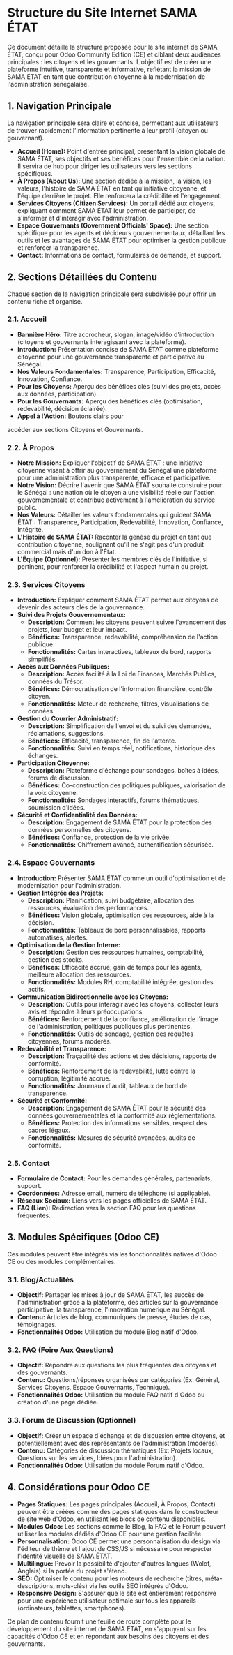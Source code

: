 # Structure du Site Internet SAMA ÉTAT

Ce document détaille la structure proposée pour le site internet de SAMA ÉTAT, conçu pour Odoo Community Edition (CE) et ciblant deux audiences principales : les citoyens et les gouvernants. L'objectif est de créer une plateforme intuitive, transparente et informative, reflétant la mission de SAMA ÉTAT en tant que contribution citoyenne à la modernisation de l'administration sénégalaise.

## 1. Navigation Principale

La navigation principale sera claire et concise, permettant aux utilisateurs de trouver rapidement l'information pertinente à leur profil (citoyen ou gouvernant).

*   **Accueil (Home):** Point d'entrée principal, présentant la vision globale de SAMA ÉTAT, ses objectifs et ses bénéfices pour l'ensemble de la nation. Il servira de hub pour diriger les utilisateurs vers les sections spécifiques.
*   **À Propos (About Us):** Une section dédiée à la mission, la vision, les valeurs, l'histoire de SAMA ÉTAT en tant qu'initiative citoyenne, et l'équipe derrière le projet. Elle renforcera la crédibilité et l'engagement.
*   **Services Citoyens (Citizen Services):** Un portail dédié aux citoyens, expliquant comment SAMA ÉTAT leur permet de participer, de s'informer et d'interagir avec l'administration.
*   **Espace Gouvernants (Government Officials' Space):** Une section spécifique pour les agents et décideurs gouvernementaux, détaillant les outils et les avantages de SAMA ÉTAT pour optimiser la gestion publique et renforcer la transparence.
*   **Contact:** Informations de contact, formulaires de demande, et support.

## 2. Sections Détaillées du Contenu

Chaque section de la navigation principale sera subdivisée pour offrir un contenu riche et organisé.

### 2.1. Accueil

*   **Bannière Héro:** Titre accrocheur, slogan, image/vidéo d'introduction (citoyens et gouvernants interagissant avec la plateforme).
*   **Introduction:** Présentation concise de SAMA ÉTAT comme plateforme citoyenne pour une gouvernance transparente et participative au Sénégal.
*   **Nos Valeurs Fondamentales:** Transparence, Participation, Efficacité, Innovation, Confiance.
*   **Pour les Citoyens:** Aperçu des bénéfices clés (suivi des projets, accès aux données, participation).
*   **Pour les Gouvernants:** Aperçu des bénéfices clés (optimisation, redevabilité, décision éclairée).
*   **Appel à l'Action:** Boutons clairs pour 

accéder aux sections Citoyens et Gouvernants.

### 2.2. À Propos

*   **Notre Mission:** Expliquer l'objectif de SAMA ÉTAT : une initiative citoyenne visant à offrir au gouvernement du Sénégal une plateforme pour une administration plus transparente, efficace et participative.
*   **Notre Vision:** Décrire l'avenir que SAMA ÉTAT souhaite construire pour le Sénégal : une nation où le citoyen a une visibilité réelle sur l'action gouvernementale et contribue activement à l'amélioration du service public.
*   **Nos Valeurs:** Détailler les valeurs fondamentales qui guident SAMA ÉTAT : Transparence, Participation, Redevabilité, Innovation, Confiance, Intégrité.
*   **L'Histoire de SAMA ÉTAT:** Raconter la genèse du projet en tant que contribution citoyenne, soulignant qu'il ne s'agit pas d'un produit commercial mais d'un don à l'État.
*   **L'Équipe (Optionnel):** Présenter les membres clés de l'initiative, si pertinent, pour renforcer la crédibilité et l'aspect humain du projet.

### 2.3. Services Citoyens

*   **Introduction:** Expliquer comment SAMA ÉTAT permet aux citoyens de devenir des acteurs clés de la gouvernance.
*   **Suivi des Projets Gouvernementaux:**
    *   **Description:** Comment les citoyens peuvent suivre l'avancement des projets, leur budget et leur impact.
    *   **Bénéfices:** Transparence, redevabilité, compréhension de l'action publique.
    *   **Fonctionnalités:** Cartes interactives, tableaux de bord, rapports simplifiés.
*   **Accès aux Données Publiques:**
    *   **Description:** Accès facilité à la Loi de Finances, Marchés Publics, données du Trésor.
    *   **Bénéfices:** Démocratisation de l'information financière, contrôle citoyen.
    *   **Fonctionnalités:** Moteur de recherche, filtres, visualisations de données.
*   **Gestion du Courrier Administratif:**
    *   **Description:** Simplification de l'envoi et du suivi des demandes, réclamations, suggestions.
    *   **Bénéfices:** Efficacité, transparence, fin de l'attente.
    *   **Fonctionnalités:** Suivi en temps réel, notifications, historique des échanges.
*   **Participation Citoyenne:**
    *   **Description:** Plateforme d'échange pour sondages, boîtes à idées, forums de discussion.
    *   **Bénéfices:** Co-construction des politiques publiques, valorisation de la voix citoyenne.
    *   **Fonctionnalités:** Sondages interactifs, forums thématiques, soumission d'idées.
*   **Sécurité et Confidentialité des Données:**
    *   **Description:** Engagement de SAMA ÉTAT pour la protection des données personnelles des citoyens.
    *   **Bénéfices:** Confiance, protection de la vie privée.
    *   **Fonctionnalités:** Chiffrement avancé, authentification sécurisée.

### 2.4. Espace Gouvernants

*   **Introduction:** Présenter SAMA ÉTAT comme un outil d'optimisation et de modernisation pour l'administration.
*   **Gestion Intégrée des Projets:**
    *   **Description:** Planification, suivi budgétaire, allocation des ressources, évaluation des performances.
    *   **Bénéfices:** Vision globale, optimisation des ressources, aide à la décision.
    *   **Fonctionnalités:** Tableaux de bord personnalisables, rapports automatisés, alertes.
*   **Optimisation de la Gestion Interne:**
    *   **Description:** Gestion des ressources humaines, comptabilité, gestion des stocks.
    *   **Bénéfices:** Efficacité accrue, gain de temps pour les agents, meilleure allocation des ressources.
    *   **Fonctionnalités:** Modules RH, comptabilité intégrée, gestion des actifs.
*   **Communication Bidirectionnelle avec les Citoyens:**
    *   **Description:** Outils pour interagir avec les citoyens, collecter leurs avis et répondre à leurs préoccupations.
    *   **Bénéfices:** Renforcement de la confiance, amélioration de l'image de l'administration, politiques publiques plus pertinentes.
    *   **Fonctionnalités:** Outils de sondage, gestion des requêtes citoyennes, forums modérés.
*   **Redevabilité et Transparence:**
    *   **Description:** Traçabilité des actions et des décisions, rapports de conformité.
    *   **Bénéfices:** Renforcement de la redevabilité, lutte contre la corruption, légitimité accrue.
    *   **Fonctionnalités:** Journaux d'audit, tableaux de bord de transparence.
*   **Sécurité et Conformité:**
    *   **Description:** Engagement de SAMA ÉTAT pour la sécurité des données gouvernementales et la conformité aux réglementations.
    *   **Bénéfices:** Protection des informations sensibles, respect des cadres légaux.
    *   **Fonctionnalités:** Mesures de sécurité avancées, audits de conformité.

### 2.5. Contact

*   **Formulaire de Contact:** Pour les demandes générales, partenariats, support.
*   **Coordonnées:** Adresse email, numéro de téléphone (si applicable).
*   **Réseaux Sociaux:** Liens vers les pages officielles de SAMA ÉTAT.
*   **FAQ (Lien):** Redirection vers la section FAQ pour les questions fréquentes.

## 3. Modules Spécifiques (Odoo CE)

Ces modules peuvent être intégrés via les fonctionnalités natives d'Odoo CE ou des modules complémentaires.

### 3.1. Blog/Actualités

*   **Objectif:** Partager les mises à jour de SAMA ÉTAT, les succès de l'administration grâce à la plateforme, des articles sur la gouvernance participative, la transparence, l'innovation numérique au Sénégal.
*   **Contenu:** Articles de blog, communiqués de presse, études de cas, témoignages.
*   **Fonctionnalités Odoo:** Utilisation du module Blog natif d'Odoo.

### 3.2. FAQ (Foire Aux Questions)

*   **Objectif:** Répondre aux questions les plus fréquentes des citoyens et des gouvernants.
*   **Contenu:** Questions/réponses organisées par catégories (Ex: Général, Services Citoyens, Espace Gouvernants, Technique).
*   **Fonctionnalités Odoo:** Utilisation du module FAQ natif d'Odoo ou création d'une page dédiée.

### 3.3. Forum de Discussion (Optionnel)

*   **Objectif:** Créer un espace d'échange et de discussion entre citoyens, et potentiellement avec des représentants de l'administration (modérés).
*   **Contenu:** Catégories de discussion thématiques (Ex: Projets locaux, Questions sur les services, Idées pour l'administration).
*   **Fonctionnalités Odoo:** Utilisation du module Forum natif d'Odoo.

## 4. Considérations pour Odoo CE

*   **Pages Statiques:** Les pages principales (Accueil, À Propos, Contact) peuvent être créées comme des pages statiques dans le constructeur de site web d'Odoo, en utilisant les blocs de contenu disponibles.
*   **Modules Odoo:** Les sections comme le Blog, la FAQ et le Forum peuvent utiliser les modules dédiés d'Odoo CE pour une gestion facilitée.
*   **Personnalisation:** Odoo CE permet une personnalisation du design via l'éditeur de thème et l'ajout de CSS/JS si nécessaire pour respecter l'identité visuelle de SAMA ÉTAT.
*   **Multilingue:** Prévoir la possibilité d'ajouter d'autres langues (Wolof, Anglais) si la portée du projet s'étend.
*   **SEO:** Optimiser le contenu pour les moteurs de recherche (titres, méta-descriptions, mots-clés) via les outils SEO intégrés d'Odoo.
*   **Responsive Design:** S'assurer que le site est entièrement responsive pour une expérience utilisateur optimale sur tous les appareils (ordinateurs, tablettes, smartphones).

Ce plan de contenu fournit une feuille de route complète pour le développement du site internet de SAMA ÉTAT, en s'appuyant sur les capacités d'Odoo CE et en répondant aux besoins des citoyens et des gouvernants.

